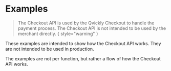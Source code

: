 # Examples

<include from="Snippets-CheckoutAPI.md" element-id="snippet-header" />

> The Checkout API is used by the Qvickly Checkout to handle the payment process.
> The Checkout API is not intended to be used by the merchant directly.
> { style="warning" }

These examples are intended to show how the Checkout API works. They are not intended to be used in production.

The examples are not per function, but rather a flow of how the Checkout API works.